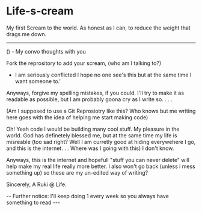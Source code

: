 # Life-s-cream
My first Scream to the world. As honest as I can, to reduce the weight that drags me down. 


___________________________________________________________________________________________________
() - My convo thoughts with you

Fork the reprository to add your scream, (who am I talking to?)
- I am seriously conflicted I hope no one see's this but at the same time I want someone to.'

Anyways, forgive my spelling mistakes, if you could. I'll try to make it as readable as possible, but I am probably goona cry as I write so. . . .

(Am I supposed to use a Git Reprosiotry like this? Who knows but me writing here goes with the idea of helping me start making code)

Oh! Yeah code I would be building many cool stuff. My pleasure in the world. God has definetely blessed me, but at the same time my life is misreable (too sad right? Well I am curretly good at hiding everywehere I go, and this is the internet. . . Where was I going with this) I don't know.

Anyways, this is the internet and hopefull "stuff you can never delete" will help make my real life really more better. I also won't go back (unless i mess something up) so these are my un-edited way of writing? 

Sincerely,
A Ruki @ Life. 


-- Further notice: I'll keep doing 1 every week so you always have something to read ---
